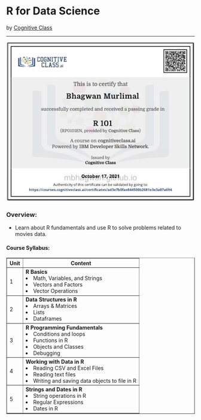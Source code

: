 <h1>R for Data Science</h1>
by <a href="https://cognitiveclass.ai/courses/r-101">Cognitive Class</a>
<hr>

![Certificate of Achievement](/images/R_101.jpg)
 
<h3>Overview:</h3>
<ul>
 <li>Learn about R fundamentals and use R to solve problems related to movies data.</li>
</ul>

<h4>Course Syllabus:</h4>

<table border="1">
 <tr>
  <th>Unit</th>
  <th>Content</th>
 </tr>
 <tr>
  <td>1</td>
  <td>
    <b>R Basics</b>
    <li>Math, Variables, and Strings</li>
    <li>Vectors and Factors</li>
    <li>Vector Operations</li>
   </td>
 </tr>
 <tr>
  <td>2</td>
  <td>
    <b>Data Structures in R</b>
    <li>Arrays & Matrices</li>
    <li>Lists</li>
    <li>Dataframes</li>
   </td>
 </tr>
 <tr>
  <td>3</td>
  <td>
    <b>R Programming Fundamentals</b>
    <li>Conditions and loops</li>
    <li>Functions in R</li>
    <li>Objects and Classes</li>
    <li>Debugging</li>
   </td>
 </tr>
 <tr>
  <td>4</td>
  <td>
    <b>Working with Data in R</b>
    <li>Reading CSV and Excel Files</li>
    <li>Reading text files</li>
    <li>Writing and saving data objects to file in R</li>
   </td>
 </tr>
 <tr>
  <td>5</td>
  <td>
    <b>Strings and Dates in R</b>
    <li>String operations in R</li>
    <li>Regular Expressions</li>
    <li>Dates in R</li>
   </td>
 </tr>
</table>
